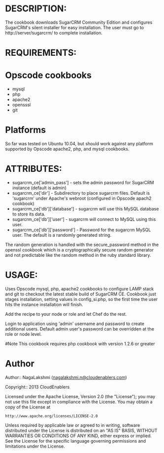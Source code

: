 # DESCRIPTION:
The cookbook downloads SugarCRM Community Edition and configures SugarCRM's silent installer for easy installation. The user must go to http://server/sugarcrm/ to complete installation. 


# REQUIREMENTS:

# Opscode cookbooks

* mysql
* php
* apache2
* opensssl
* git

# Platforms

So far was tested on Ubuntu 10.04, but should work against any platform supported by Opscode apache2, php, and mysql cookbooks.


# ATTRIBUTES:
* sugarcrm_ce['admin_pass'] - sets the admin password for SugarCRM instance (default is admin)
* sugarcrm_ce['dir'] - Subdirectory to place sugarcrm files. Default is 'sugarcrm' under Apache's webroot (configured in Opscode apach2 cookbook)
* sugarcrm_ce['db']['database'] - sugarcrm will use this MySQL database to store its data.
* sugarcrm_ce['db']['user'] - sugarcrm will connect to MySQL using this user.
* sugarcrm_ce['db']['password'] - Password for the sugarcrm MySQL user. The default is a randomly generated string.

The random generation is handled with the secure_password method in the openssl cookbook which is a cryptographically secure random generator and not predictable like the random method in the ruby standard library.

# USAGE:

Uses Opscode mysql, php, apache2 cookbooks to configure LAMP stack and git to checkout the latest stable build of SugarCRM CE. Cookbook just stages installation, setting values in config_si.php, so the first time the user hits  the instance installation will finish. 

Add the recipe to your node or role and let Chef do the rest.

Login to application using 'admin' username and password to create additional users. Default admin user's password can be overridden at the role or node level.

#Note
This cookbook requires php cookbook with version 1.2.6 or greater

# Author
Author:: NagaLakshmi (nagalakshmi.n@cloudenablers.com)

Copyright:: 2013 CloudEnablers

Licensed under the Apache License, Version 2.0 (the "License");
you may not use this file except in compliance with the License.
You may obtain a copy of the License at

    http://www.apache.org/licenses/LICENSE-2.0

Unless required by applicable law or agreed to in writing, software
distributed under the License is distributed on an "AS IS" BASIS,
WITHOUT WARRANTIES OR CONDITIONS OF ANY KIND, either express or implied.
See the License for the specific language governing permissions and
limitations under the License.
